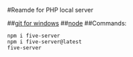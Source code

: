 #Reamde for PHP local server

##[git for windows](https://gitforwindows.org/) ##[node](https://nodejs.org/en/)
##Commands:

```
npm i five-server
npm i five-server@latest
five-server
```
